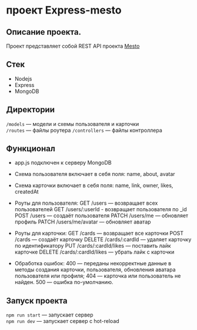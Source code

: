 # проект Express-mesto
## Описание проекта.
Проект представляет собой REST API  проекта [Mesto](https://eugened503.github.io/mesto-react/)

## Стек
+ Nodejs
+ Express
+ MongoDB

## Директории
`/models` — модели и схемы пользователя и карточки  
`/routes` — файлы роутера
`/controllers` — файлы контроллера  

## Функционал
+ app.js подключен к серверу MongoDB
+ Схема пользователя включает в себя поля: name, about, avatar 
+ Схема карточки включает в себя поля: name, link, owner, likes, createdAt
+ Роуты для пользователя: 
GET /users — возвращает всех пользователей
GET /users/:userId - возвращает пользователя по _id
POST /users — создаёт пользователя 
PATCH /users/me — обновляет профиль
PATCH /users/me/avatar — обновляет аватар

+ Роуты для карточки: 
GET /cards — возвращает все карточки
POST /cards — создаёт карточку
DELETE /cards/:cardId — удаляет карточку по идентификатору 
PUT /cards/:cardId/likes — поставить лайк карточке
DELETE /cards/:cardId/likes — убрать лайк с карточки 

+ Обработка ошибок:
400 — переданы некорректные данные в методы создания карточки, пользователя, обновления аватара пользователя или профиля;
404 — карточка или пользователь не найден.
500 — ошибка по-умолчанию.

## Запуск проекта
`npm run start` — запускает сервер   
`npm run dev` — запускает сервер с hot-reload
